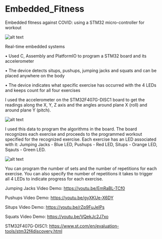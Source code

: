# Embedded_Fitness
Embedded fitness against COVID: using a STM32 micro-controller for workout

![alt text](https://www.st.com/bin/ecommerce/api/image.PF252419.en.feature-description-include-personalized-no-cpn-medium.jpg)

Real-time embedded systems

• Used C, Assembly and PlatformIO to program a STM32 board and its accelerometer

• The device detects situps, pushups, jumping jacks and squats and can be placed anywhere on the body

• The device indicates what specific exercise has occurred with the 4 LEDs and keeps count for all four exercises

I used the accelerometer on the STM32F407G-DISC1 board to get the readings along the X, Y, Z axis and the angles around plane X (roll) and around plane Y (pitch). 

![alt text](https://hackster.imgix.net/uploads/image/file/163265/no-name?auto=compress%2Cformat&w=740&h=555&fit=max)

I used this data to program the algorithms in the board. The board recognizes each exercise and proceeds to the programmed workout specified for the recognized exercise. Each exercise has an LED associated with it: Jumping Jacks - Blue LED, Pushups - Red LED, Situps - Orange LED, Sqauts - Green LED. 

![alt text](https://ezcontents.org/sites/default/files/2019-05/PB240064.JPG)

You can program the number of sets and the number of repetitions for each exercise. You can also specify the number of repetitions it takes to trigger all 4 LEDs to indicate progress for each exercise.

Jumping Jacks Video Demo: https://youtu.be/EmRaBL-TCf0

Pushups Video Demo: https://youtu.be/gyXKUe-X6DY

Situps Video Demo: https://youtu.be/rZp9FuJeIPs

Squats Video Demo: https://youtu.be/VQekJc2J7xo

STM32F407G-DISC1: https://www.st.com/en/evaluation-tools/stm32f4discovery.html
